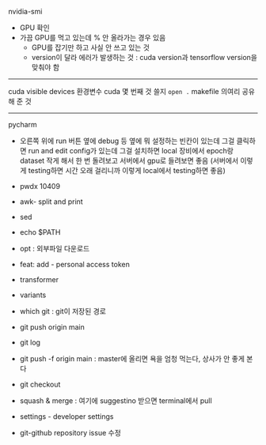 nvidia-smi
- GPU 확인
- 가끔 GPU를 먹고 있는데 % 안 올라가는 경우 있음
  - GPU를 잡기만 하고 사실 안 쓰고 있는 것
  - version이 달라 에러가 발생하는 것 : cuda version과 tensorflow version을 맞춰야 함

---
cuda visible devices 환경변수
cuda 몇 번째 것 쓸지 `open .`
makefile 의여리 공유해 준 것

---

pycharm
- 오른쪽 위에 run 버튼 옆에 debug 등 옆에 뭐 설정하는 빈칸이 있는데 그걸 클릭하면 run and edit config가 있는데 그걸 설치하면 local 장비에서 epoch랑 dataset 작게 해서 한 번 돌려보고 서버에서 gpu로 들려보면 좋음 (서버에서 이렇게 testing하면 시간 오래 걸리니까 이렇게 local에서 testing하면 좋음)

- pwdx 10409

- awk- split and print
- sed
- echo $PATH
- opt : 외부파일 다운로드
- feat: add - personal access token

- transformer
- variants

- which git : git이 저장된 경로
- git push origin main
- git log
- git push -f origin main : master에 올리면 욕을 엄청 먹는다, 상사가 안 좋게 본다
- git checkout
- squash & merge : 여기에 suggestino 받으면 terminal에서 pull

- settings - developer settings

- git-github repository issue 수정




